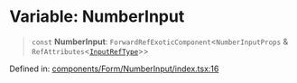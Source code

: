 # Variable: NumberInput

> `const` **NumberInput**: `ForwardRefExoticComponent`\<`NumberInputProps` & `RefAttributes`\<[`InputRefType`](../type-aliases/InputRefType.md)\>\>

Defined in: [components/Form/NumberInput/index.tsx:16](https://github.com/onyx-og/prismal-react/blob/c800194f7409ec5ee2985ddabc203568950fbd7d/packages/react/src/components/Form/NumberInput/index.tsx#L16)

